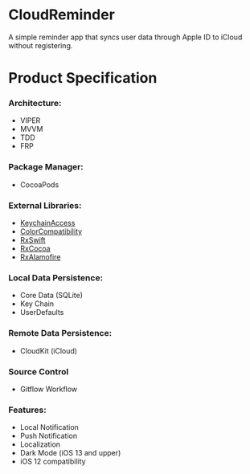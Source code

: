 # CloudReminder
A simple reminder app that syncs user data through Apple ID to iCloud without registering.

# Product Specification
### Architecture:
  - VIPER
  - MVVM
  - TDD
  - FRP
### Package Manager:
  - CocoaPods
### External Libraries:
  - [KeychainAccess](https://github.com/kishikawakatsumi/KeychainAccess)
  - [ColorCompatibility](https://github.com/noahsark769/ColorCompatibility)
  - [RxSwift](https://github.com/ReactiveX/RxSwift)
  - [RxCocoa](https://github.com/ReactiveX/RxSwift/tree/master/RxCocoa)
  - [RxAlamofire](https://github.com/RxSwiftCommunity/RxAlamofire)
### Local Data Persistence:
  - Core Data (SQLite)
  - Key Chain
  - UserDefaults
### Remote Data Persistence:
  - CloudKit (iCloud)
### Source Control
  - Gitflow Workflow
### Features:
  - Local Notification
  - Push Notification
  - Localization
  - Dark Mode (iOS 13 and upper)
  - iOS 12 compatibility
